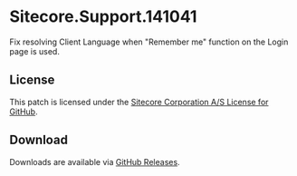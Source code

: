 # Sitecore.Support.141041
Fix resolving Client Language when &quot;Remember me&quot; function on the Login page is used.

## License  
This patch is licensed under the [Sitecore Corporation A/S License for GitHub](https://github.com/sitecoresupport/Sitecore.Support.141041/blob/master/LICENSE).  

## Download  
Downloads are available via [GitHub Releases](https://github.com/sitecoresupport/Sitecore.Support.141041/releases).  
